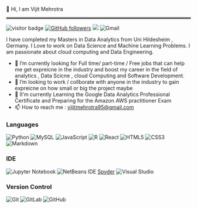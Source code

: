 👋 Hi, I am Vijit Mehrotra 
<hr style="border:2px solid gray"> </hr>

![visitor badge](https://visitor-badge.glitch.me/badge?page_id=vijitVM.visitor-badge) [![GitHub followers](https://img.shields.io/github/followers/vijitVM.svg?style=social&label=Follow&maxAge=2592000)](https://github.com/vijitVM?tab=followers) <a href ="https://www.linkedin.com/in/vijit-mehrotra-018988130/"> 
<img src="https://img.shields.io/badge/linkedin-%230077B5.svg?&amp;style=for-the-badge&amp;logo=linkedin&amp;logoColor=white"></a>
![Gmail](https://img.shields.io/badge/Gmail-D14836?style=for-the-badge&logo=gmail&logoColor=white)

I have completed my Masters in Data Analytics from Uni Hildesheim , Germany. I  Love to work on Data Science and Machine Learning Problems. I am passionate  about cloud computing and Data Engineering. 
- 🌱 I’m currently looking for Full time/ part-time / Free jobs that can help me get expreicne in the industry and boost my career in the field of analytics , Data Scicne , cloud Computing and Software Development.
- 💞️ I’m looking to work / collborate with anyone in the industry to gain expreicne on how small or big the project maybe
- 👀 II'm currently Learning the Google Data Analytics Professional Certificate and Preparing for the Amazon AWS practitioner Exam
- 📫 How to reach me : vijitmehrotra95@gmail.com

<h3> Languages</h3>

![Python](https://img.shields.io/badge/python-3670A0?style=for-the-badge&logo=python&logoColor=ffdd54) ![MySQL](https://img.shields.io/badge/mysql-%2300f.svg?style=for-the-badge&logo=mysql&logoColor=white) ![JavaScript](https://img.shields.io/badge/javascript-%23323330.svg?style=for-the-badge&logo=javascript&logoColor=%23F7DF1E) ![R](https://img.shields.io/badge/r-%23276DC3.svg?style=for-the-badge&logo=r&logoColor=white) ![React](https://img.shields.io/badge/react-%2320232a.svg?style=for-the-badge&logo=react&logoColor=%2361DAFB) ![HTML5](https://img.shields.io/badge/html5-%23E34F26.svg?style=for-the-badge&logo=html5&logoColor=white) ![CSS3](https://img.shields.io/badge/css3-%231572B6.svg?style=for-the-badge&logo=css3&logoColor=white) ![Markdown](https://img.shields.io/badge/markdown-%23000000.svg?style=for-the-badge&logo=markdown&logoColor=white)

<h3>IDE</h3>

![Jupyter Notebook](https://img.shields.io/badge/jupyter-%23FA0F00.svg?style=for-the-badge&logo=jupyter&logoColor=white) ![NetBeans IDE](https://img.shields.io/badge/NetBeansIDE-1B6AC6.svg?style=for-the-badge&logo=apache-netbeans-ide&logoColor=white) [Spyder](https://img.shields.io/badge/Spyder-838485?style=for-the-badge&logo=spyder%20ide&logoColor=maroon) ![Visual Studio](https://img.shields.io/badge/Visual%20Studio-5C2D91.svg?style=for-the-badge&logo=visual-studio&logoColor=white)

<h3>Version Control</h3>

![Git](https://img.shields.io/badge/git-%23F05033.svg?style=for-the-badge&logo=git&logoColor=white) ![GitLab](https://img.shields.io/badge/gitlab-%23181717.svg?style=for-the-badge&logo=gitlab&logoColor=white) ![GitHub](https://img.shields.io/badge/github-%23121011.svg?style=for-the-badge&logo=github&logoColor=white)
<!---
vijitVM/vijitVM is a ✨ special ✨ repository because its `README.md` (this file) appears on your GitHub profile.
You can click the Preview link to take a look at your changes.
--->
